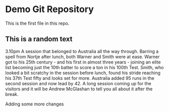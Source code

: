 # Demo Git Repository

This is the first file in this repo.

## This is a random text


3.10pm A session that belonged to Australia all the way through. Barring a spell from Nortje after lunch, both Warner and Smith were at ease. Warner got to his 25th century - and his first in almost three years - joining an elite list becoming just the 10th batter to score a ton in his 100th Test. Smith, who looked a bit scratchy in the session before lunch, found his stride reaching his 37th Test fifty and looks set for more. Australia added 95 runs in the second session and now lead by 42. A long session coming up for the visitors and it will be Andrew McGlashan to tell you all about it after the break.

Adding some more changes
